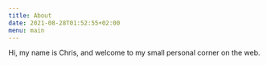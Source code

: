```yaml
---
title: About
date: 2021-08-28T01:52:55+02:00
menu: main
---
```


Hi, my name is Chris, and welcome to my small personal corner on the web.
